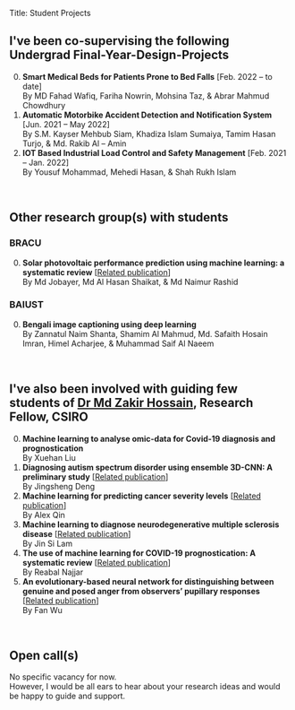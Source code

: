 Title: Student Projects

## I've been co-supervising the following Undergrad Final-Year-Design-Projects
0. **Smart Medical Beds for Patients Prone to Bed Falls** [Feb. 2022 – to date] <br/>
By MD Fahad Wafiq, Fariha Nowrin, Mohsina Taz, & Abrar Mahmud Chowdhury <br/>
0. **Automatic Motorbike Accident Detection and Notification System** [Jun. 2021 – May 2022] <br/>
By S.M. Kayser Mehbub Siam, Khadiza Islam Sumaiya, Tamim Hasan Turjo, & Md. Rakib Al – Amin <br/>
0. **IOT Based Industrial Load Control and Safety Management** [Feb. 2021 – Jan. 2022] <br/>
By Yousuf Mohammad, Mehedi Hasan, & Shah Rukh Islam <br/>

&nbsp;
## Other research group(s) with students
### BRACU
0. **Solar photovoltaic performance prediction using machine learning: a systematic review** [[Related publication](./research#jobayer2022solar)] </br>
By Md Jobayer, Md Al Hasan Shaikat, & Md Naimur Rashid

### BAIUST
0. **Bengali image captioning using deep learning** </br>
By Zannatul Naim Shanta, Shamim Al Mahmud, Md. Safaith Hosain Imran, Himel Acharjee, & Muhammad Saif Al Naeem

&nbsp;
## I've also been involved with guiding few students of [Dr Md Zakir Hossain](https://researchers.anu.edu.au/researchers/hossain-mzx), Research Fellow, CSIRO
0. **Machine learning to analyse omic-data for Covid-19 diagnosis and prognostication** </br>
By Xuehan Liu
0. **Diagnosing autism spectrum disorder using ensemble 3D-CNN: A preliminary study** [[Related publication](./research#deng2022diagnosing)] </br>
By Jingsheng Deng
0. **Machine learning for predicting cancer severity levels** [[Related publication](./research#qin2022machine)] </br>
By Alex Qin
0. **Machine learning to diagnose neurodegenerative multiple sclerosis disease** [[Related publication](./research#lam2022machine)] </br>
By Jin Si Lam
0. **The use of machine learning for COVID-19 prognostication: A systematic review** [[Related publication](./research#najjar2022the)] </br>
By Reabal Najjar
0. **An evolutionary-based neural network for distinguishing between genuine and posed anger from observers’ pupillary responses** [[Related publication](./research#wu2022an)] </br>
By Fan Wu

&nbsp;
## Open call(s)
No specific vacancy for now. </br>
However, I would be all ears to hear about your research ideas and would be happy to guide and support.

<!-- 0. <a name="calls"></a> Extended paper preparation on a published paper on anger veracity identification using neural network [1].</br>
**Description:** An extended version of the mentioned paper is selected to be published in a Springer LNAI book series. We are searching for a prospective collaborator who would be happy to work in this regard.</br>
**Deadline:** open until filled</br>
**Eligibility:** If you can prove that you can implement the mentioned paper, you are ready to go.</br>
**Apply through:** [rakibul.hasan@bracu.ac.bd](mailto:rakibul.hasan@bracu.ac.bd) </br>
**References:**</br>
[1] Wu, F., **Hasan, M. R.**, & Hossain, M. Z. (2022, February). An evolutionary-based neural network for distinguishing between genuine and posed anger from observers’ pupillary responses. In _Proceedings of the 14th International Conference on Agents and Artificial Intelligence - Volume 2: ICAART_ (pp. 653–661). SciTePress. [[View at Publisher](https://doi.org/10.5220/0010985100003116)] [[PDF](./pdfs/wu2022an.pdf)] -->
